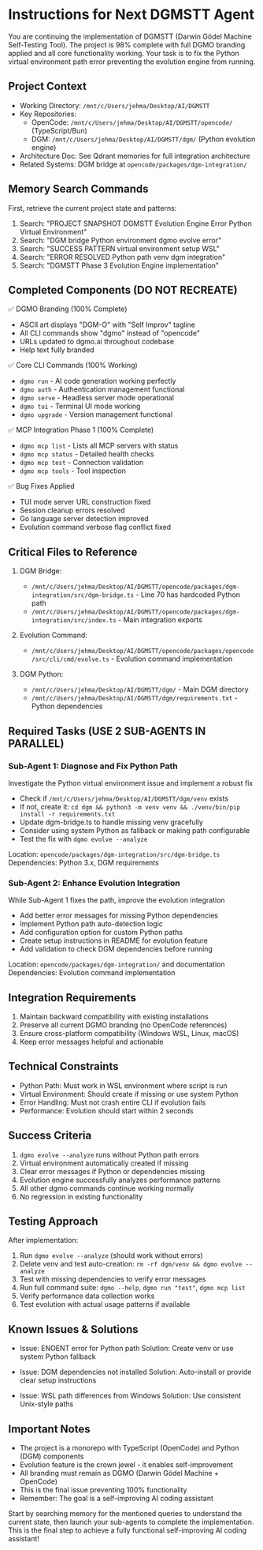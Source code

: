 # Instructions for Next DGMSTT Agent

You are continuing the implementation of DGMSTT (Darwin Gödel Machine Self-Testing Tool). The project is 98% complete with full DGMO branding applied and all core functionality working. Your task is to fix the Python virtual environment path error preventing the evolution engine from running.

## Project Context

- Working Directory: `/mnt/c/Users/jehma/Desktop/AI/DGMSTT`
- Key Repositories: 
  - OpenCode: `/mnt/c/Users/jehma/Desktop/AI/DGMSTT/opencode/` (TypeScript/Bun)
  - DGM: `/mnt/c/Users/jehma/Desktop/AI/DGMSTT/dgm/` (Python evolution engine)
- Architecture Doc: See Qdrant memories for full integration architecture
- Related Systems: DGM bridge at `opencode/packages/dgm-integration/`

## Memory Search Commands

First, retrieve the current project state and patterns:

1. Search: "PROJECT SNAPSHOT DGMSTT Evolution Engine Error Python Virtual Environment"
2. Search: "DGM bridge Python environment dgmo evolve error"
3. Search: "SUCCESS PATTERN virtual environment setup WSL"
4. Search: "ERROR RESOLVED Python path venv dgm integration"
5. Search: "DGMSTT Phase 3 Evolution Engine implementation"

## Completed Components (DO NOT RECREATE)

✅ DGMO Branding (100% Complete)
   - ASCII art displays "DGM-O" with "Self Improv" tagline
   - All CLI commands show "dgmo" instead of "opencode"
   - URLs updated to dgmo.ai throughout codebase
   - Help text fully branded

✅ Core CLI Commands (100% Working)
   - `dgmo run` - AI code generation working perfectly
   - `dgmo auth` - Authentication management functional
   - `dgmo serve` - Headless server mode operational
   - `dgmo tui` - Terminal UI mode working
   - `dgmo upgrade` - Version management functional

✅ MCP Integration Phase 1 (100% Complete)
   - `dgmo mcp list` - Lists all MCP servers with status
   - `dgmo mcp status` - Detailed health checks
   - `dgmo mcp test` - Connection validation
   - `dgmo mcp tools` - Tool inspection

✅ Bug Fixes Applied
   - TUI mode server URL construction fixed
   - Session cleanup errors resolved
   - Go language server detection improved
   - Evolution command verbose flag conflict fixed

## Critical Files to Reference

1. DGM Bridge:
   - `/mnt/c/Users/jehma/Desktop/AI/DGMSTT/opencode/packages/dgm-integration/src/dgm-bridge.ts` - Line 70 has hardcoded Python path
   - `/mnt/c/Users/jehma/Desktop/AI/DGMSTT/opencode/packages/dgm-integration/src/index.ts` - Main integration exports

2. Evolution Command:
   - `/mnt/c/Users/jehma/Desktop/AI/DGMSTT/opencode/packages/opencode/src/cli/cmd/evolve.ts` - Evolution command implementation

3. DGM Python:
   - `/mnt/c/Users/jehma/Desktop/AI/DGMSTT/dgm/` - Main DGM directory
   - `/mnt/c/Users/jehma/Desktop/AI/DGMSTT/dgm/requirements.txt` - Python dependencies

## Required Tasks (USE 2 SUB-AGENTS IN PARALLEL)

### Sub-Agent 1: Diagnose and Fix Python Path
Investigate the Python virtual environment issue and implement a robust fix

- Check if `/mnt/c/Users/jehma/Desktop/AI/DGMSTT/dgm/venv` exists
- If not, create it: `cd dgm && python3 -m venv venv && ./venv/bin/pip install -r requirements.txt`
- Update dgm-bridge.ts to handle missing venv gracefully
- Consider using system Python as fallback or making path configurable
- Test the fix with `dgmo evolve --analyze`

Location: `opencode/packages/dgm-integration/src/dgm-bridge.ts`
Dependencies: Python 3.x, DGM requirements

### Sub-Agent 2: Enhance Evolution Integration
While Sub-Agent 1 fixes the path, improve the evolution integration

- Add better error messages for missing Python dependencies
- Implement Python path auto-detection logic
- Add configuration option for custom Python paths
- Create setup instructions in README for evolution feature
- Add validation to check DGM dependencies before running

Location: `opencode/packages/dgm-integration/` and documentation
Dependencies: Evolution command implementation

## Integration Requirements

1. Maintain backward compatibility with existing installations
2. Preserve all current DGMO branding (no OpenCode references)
3. Ensure cross-platform compatibility (Windows WSL, Linux, macOS)
4. Keep error messages helpful and actionable

## Technical Constraints

- Python Path: Must work in WSL environment where script is run
- Virtual Environment: Should create if missing or use system Python
- Error Handling: Must not crash entire CLI if evolution fails
- Performance: Evolution should start within 2 seconds

## Success Criteria

1. `dgmo evolve --analyze` runs without Python path errors
2. Virtual environment automatically created if missing
3. Clear error messages if Python or dependencies missing
4. Evolution engine successfully analyzes performance patterns
5. All other dgmo commands continue working normally
6. No regression in existing functionality

## Testing Approach

After implementation:

1. Run `dgmo evolve --analyze` (should work without errors)
2. Delete venv and test auto-creation: `rm -rf dgm/venv && dgmo evolve --analyze`
3. Test with missing dependencies to verify error messages
4. Run full command suite: `dgmo --help`, `dgmo run "test"`, `dgmo mcp list`
5. Verify performance data collection works
6. Test evolution with actual usage patterns if available

## Known Issues & Solutions

- Issue: ENOENT error for Python path
  Solution: Create venv or use system Python fallback
  
- Issue: DGM dependencies not installed
  Solution: Auto-install or provide clear setup instructions

- Issue: WSL path differences from Windows
  Solution: Use consistent Unix-style paths

## Important Notes

- The project is a monorepo with TypeScript (OpenCode) and Python (DGM) components
- Evolution feature is the crown jewel - it enables self-improvement
- All branding must remain as DGMO (Darwin Gödel Machine + OpenCode)
- This is the final issue preventing 100% functionality
- Remember: The goal is a self-improving AI coding assistant

Start by searching memory for the mentioned queries to understand the current state, then launch your sub-agents to complete the implementation. This is the final step to achieve a fully functional self-improving AI coding assistant!